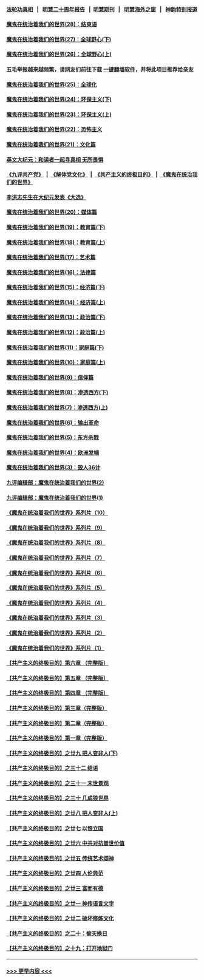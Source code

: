 #### [法轮功真相](https://github.com/gfw-breaker/truth/blob/master/README.md?t=0) &nbsp;&nbsp;|&nbsp;&nbsp; [明慧二十周年报告](https://github.com/gfw-breaker/mh-reports/blob/master/README.md?t=0) &nbsp;&nbsp;|&nbsp;&nbsp;[明慧期刊](https://github.com/gfw-breaker/mh-qikan) &nbsp;&nbsp;|&nbsp;&nbsp; [明慧海外之窗](https://github.com/gfw-breaker/mh-news/blob/master/README.md?t=0) &nbsp;&nbsp;|&nbsp;&nbsp; [神韵特别报道](https://github.com/gfw-breaker/mh-news/blob/master/shenyun.md?t=0)
#### [魔鬼在统治着我们的世界(28)：结束语](../pages/nsc422/n10936246.md?t=06230502) 
#### [魔鬼在统治着我们的世界(27)：全球野心(下)](../pages/nsc422/n10928319.md?t=06230502) 
#### [魔鬼在统治着我们的世界(26)：全球野心(上)](../pages/nsc422/n10900318.md?t=06230502) 
#### 五毛举报越来越频繁，请网友们前往下载 [一键翻墙软件](https://github.com/gfw-breaker/ssr-accounts)，并将此项目推荐给亲友
#### [魔鬼在统治着我们的世界(25)：全球化](../pages/nsc422/n10788205.md?t=06230502) 
#### [魔鬼在统治着我们的世界(24)：环保主义(下)](../pages/nsc422/n10695307.md?t=06230502) 
#### [魔鬼在统治着我们的世界(23)：环保主义(上)](../pages/nsc422/n10688613.md?t=06230502) 
#### [魔鬼在统治着我们的世界(22)：恐怖主义](../pages/nsc422/n10614727.md?t=06230502) 
#### [魔鬼在统治着我们的世界(21)：文化篇](../pages/nsc422/n10597706.md?t=06230502) 
#### [英文大纪元：和读者一起寻真相 无所畏惧](../pages/nsc422/n12542027.md?t=06230502) 
#### [《九评共产党》](https://github.com/begood0513/9ping.md/blob/master/README.md) &nbsp;|&nbsp; [《解体党文化》](../../../../jtdwh.md/blob/master/README.md)  &nbsp;|&nbsp; [《共产主义的终极目的》](../../../../gczydzjmd.md/blob/master/README.md) &nbsp;|&nbsp; [《魔鬼在统治我们的世界》](../../../../mgztzwmdsj.md/blob/master/README.md) 
#### [李洪志先生在大纪元发表《大选》](../pages/nsc422/n12534746.md?t=06230502) 
#### [魔鬼在统治着我们的世界(20)：媒体篇](../pages/nsc422/n10586579.md?t=06230502) 
#### [魔鬼在统治着我们的世界(19)：教育篇(下)](../pages/nsc422/n10564808.md?t=06230502) 
#### [魔鬼在统治着我们的世界(18)：教育篇(上)](../pages/nsc422/n10526970.md?t=06230502) 
#### [魔鬼在统治着我们的世界(17)：艺术篇](../pages/nsc422/n10499093.md?t=06230502) 
#### [魔鬼在统治着我们的世界(16)：法律篇](../pages/nsc422/n10485969.md?t=06230502) 
#### [魔鬼在统治着我们的世界(15)：经济篇(下)](../pages/nsc422/n10469975.md?t=06230502) 
#### [魔鬼在统治着我们的世界(14)：经济篇(上)](../pages/nsc422/n10457370.md?t=06230502) 
#### [魔鬼在统治着我们的世界(13)：政治篇(下)](../pages/nsc422/n10448270.md?t=06230502) 
#### [魔鬼在统治着我们的世界(12)：政治篇(上)](../pages/nsc422/n10444576.md?t=06230502) 
#### [魔鬼在统治着我们的世界(11)：家庭篇(下)](../pages/nsc422/n10440961.md?t=06230502) 
#### [魔鬼在统治着我们的世界(10)：家庭篇(上)](../pages/nsc422/n10435448.md?t=06230502) 
#### [魔鬼在统治着我们的世界(9)：信仰篇](../pages/nsc422/n10432159.md?t=06230502) 
#### [魔鬼在统治着我们的世界(8)：渗透西方(下)](../pages/nsc422/n10429603.md?t=06230502) 
#### [魔鬼在统治着我们的世界(7)：渗透西方(上)](../pages/nsc422/n10426013.md?t=06230502) 
#### [魔鬼在统治着我们的世界(6)：输出革命](../pages/nsc422/n10421536.md?t=06230502) 
#### [魔鬼在统治着我们的世界(5)：东方杀戮](../pages/nsc422/n10417707.md?t=06230502) 
#### [魔鬼在统治着我们的世界(4)：欧洲发端](../pages/nsc422/n10414890.md?t=06230502) 
#### [魔鬼在统治着我们的世界(3)：毁人36计](../pages/nsc422/n10411583.md?t=06230502) 
#### [九评编辑部：魔鬼在统治着我们的世界(2)](../pages/nsc422/n10410036.md?t=06230502) 
#### [九评编辑部：魔鬼在统治着我们的世界(1)](../pages/nsc422/n10406825.md?t=06230502) 
#### [《魔鬼在统治着我们的世界》系列片（10）](../pages/nsc422/n12292670.md?t=06230502) 
#### [《魔鬼在统治着我们的世界》系列片（9）](../pages/nsc422/n12290859.md?t=06230502) 
#### [《魔鬼在统治着我们的世界》系列片（8）](../pages/nsc422/n12287445.md?t=06230502) 
#### [《魔鬼在统治着我们的世界》系列片（7）](../pages/nsc422/n12283425.md?t=06230502) 
#### [《魔鬼在统治着我们的世界》系列片（6）](../pages/nsc422/n12282314.md?t=06230502) 
#### [《魔鬼在统治着我们的世界》系列片（5）](../pages/nsc422/n12281419.md?t=06230502) 
#### [《魔鬼在统治着我们的世界》系列片（4）](../pages/nsc422/n12274024.md?t=06230502) 
#### [《魔鬼在统治着我们的世界》系列片（3）](../pages/nsc422/n12271322.md?t=06230502) 
#### [《魔鬼在统治着我们的世界》系列片（2）](../pages/nsc422/n12269049.md?t=06230502) 
#### [《魔鬼在统治着我们的世界》系列片（1）](../pages/nsc422/n12267575.md?t=06230502) 
#### [【共产主义的终极目的】第六章 （完整版）](../pages/nsc422/n11428913.md?t=06230502) 
#### [【共产主义的终极目的】第五章 （完整版）](../pages/nsc422/n11428912.md?t=06230502) 
#### [【共产主义的终极目的】第四章 （完整版）](../pages/nsc422/n11428907.md?t=06230502) 
#### [【共产主义的终极目的】第三章（完整版）](../pages/nsc422/n11428848.md?t=06230502) 
#### [【共产主义的终极目的】第二章（完整版）](../pages/nsc422/n11428831.md?t=06230502) 
#### [【共产主义的终极目的】第一章（完整版）](../pages/nsc422/n11417651.md?t=06230502) 
#### [【共产主义的终极目的】之廿九 把人变非人(下)](../pages/nsc422/n11344140.md?t=06230502) 
#### [【共产主义的终极目的】之三十二 结语](../pages/nsc422/n11360535.md?t=06230502) 
#### [【共产主义的终极目的】之三十一 末世景观](../pages/nsc422/n11351129.md?t=06230502) 
#### [【共产主义的终极目的】之三十 几成狼世界](../pages/nsc422/n11348280.md?t=06230502) 
#### [【共产主义的终极目的】之廿八 把人变非人(上)](../pages/nsc422/n11340492.md?t=06230502) 
#### [【共产主义的终极目的】之廿七 以恨立国](../pages/nsc422/n11336944.md?t=06230502) 
#### [【共产主义的终极目的】之廿六 中共对抗普世价值](../pages/nsc422/n11324785.md?t=06230502) 
#### [【共产主义的终极目的】之廿五 传统艺术颂神](../pages/nsc422/n11296396.md?t=06230502) 
#### [【共产主义的终极目的】之廿四 人伦典范](../pages/nsc422/n11296397.md?t=06230502) 
#### [【共产主义的终极目的】之廿三 富而有德](../pages/nsc422/n11283598.md?t=06230502) 
#### [【共产主义的终极目的】之廿一 神传语言文字](../pages/nsc422/n11263265.md?t=06230502) 
#### [【共产主义的终极目的】之廿二 破坏修炼文化](../pages/nsc422/n11245728.md?t=06230502) 
#### [【共产主义的终极目的】之二十：偷天换日](../pages/nsc422/n11238846.md?t=06230502) 
#### [【共产主义的终极目的】之十九：打开地狱门](../pages/nsc422/n11206376.md?t=06230502) 

----
#### [ >>> 更早内容 <<< ](../indexes/nsc422-earlier.md)
